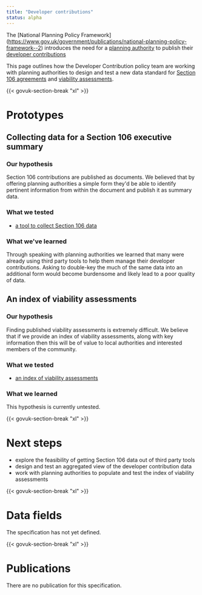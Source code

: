 ```yaml
---
title: "Developer contributions"
status: alpha
---
```


The [National Planning Policy Framework] (https://www.gov.uk/government/publications/national-planning-policy-framework--2) introduces the need for a [planning authority](/glossary/planning-authority/) to publish their [developer contributions](/glossary/developer-contributions/)

This page outlines how the Developer Contribution policy team are working with planning authorities to design and test a new data standard for [Section 106 agreements](/glossary/section-106/) and [viability assessments](/glossary/viability-assessment).

{{< govuk-section-break "xl" >}}

# Prototypes

## Collecting data for a Section 106 executive summary

### Our hypothesis

Section 106 contributions are published as documents. We believed that by offering planning authorities a simple form they'd be able to identify pertinent information from within the document and publish it as summary data.

### What we tested
* [a tool to collect Section 106 data](https://section-106-prototype.cloudapps.digital/create-section106)

### What we've learned

Through speaking with planning authorities we learned that many were already using third party tools to help them manage their developer contributions. Asking to double-key the much of the same data into an additional form would become burdensome and likely lead to a poor quality of data.

## An index of viability assessments

### Our hypothesis

Finding published viability assessments is extremely difficult. We believe that if we provide an index of viability assessments, along with key information then this will be of value to local authorities and interested members of the community.

### What we tested

* [an index of viability assessments](https://section-106-prototype.cloudapps.digital/viability/)

### What we learned

This hypothesis is currently untested.  

{{< govuk-section-break "xl" >}}

# Next steps

* explore the feasibility of getting Section 106 data out of third party tools
* design and test an aggregated view of the developer contribution data
* work with planning authorities to populate and test the index of viability assessments

{{< govuk-section-break "xl" >}}

# Data fields

The specification has not yet defined.

{{< govuk-section-break "xl" >}}

# Publications

There are no publication for this specification.
